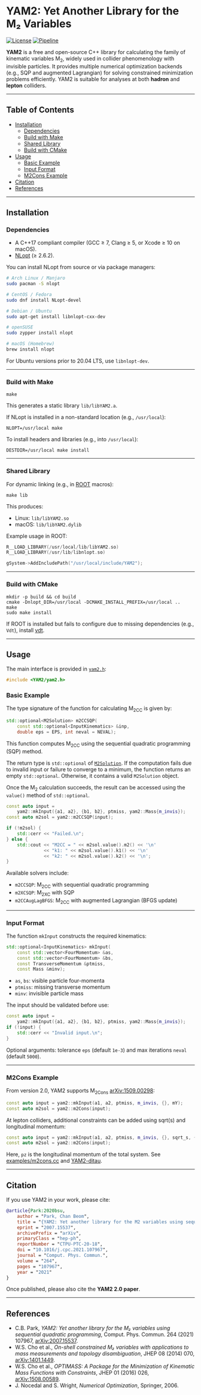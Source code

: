 # YAM2: Yet Another Library for the M₂ Variables

[![License](https://img.shields.io/badge/License-BSD%203--Clause-blue.svg)](https://opensource.org/licenses/BSD-3-Clause)
[![Pipeline](https://gitlab.com/cbpark/yam2/badges/master/pipeline.svg)](https://gitlab.com/cbpark/yam2/-/pipelines/)

**YAM2** is a free and open-source C++ library for calculating the family of kinematic variables M<sub>2</sub>, widely used in collider phenomenology with invisible particles. It provides multiple numerical optimization backends (e.g., SQP and augmented Lagrangian) for solving constrained minimization problems efficiently. YAM2 is suitable for analyses at both **hadron** and **lepton** colliders.

---

## Table of Contents

- [Installation](#installation)
  - [Dependencies](#dependencies)
  - [Build with Make](#build-with-make)
  - [Shared Library](#shared-library)
  - [Build with CMake](#build-with-cmake)
- [Usage](#usage)
  - [Basic Example](#basic-example)
  - [Input Format](#input-format)
  - [M2Cons Example](#m2cons-example)
- [Citation](#citation)
- [References](#references)

---

## Installation

### Dependencies

- A C++17 compliant compiler (GCC ≥ 7, Clang ≥ 5, or Xcode ≥ 10 on macOS).
- [NLopt](https://github.com/stevengj/nlopt) (≥ 2.6.2).

You can install NLopt from source or via package managers:

``` bash
# Arch Linux / Manjaro
sudo pacman -S nlopt

# CentOS / Fedora
sudo dnf install NLopt-devel

# Debian / Ubuntu
sudo apt-get install libnlopt-cxx-dev

# openSUSE
sudo zypper install nlopt

# macOS (Homebrew)
brew install nlopt
```

For Ubuntu versions prior to 20.04 LTS, use `libnlopt-dev`.

---

### Build with Make

```
make
```

This generates a static library `lib/libYAM2.a`.

If NLopt is installed in a non-standard location (e.g., `/usr/local`):

```
NLOPT=/usr/local make
```

To install headers and libraries (e.g., into `/usr/local`):

```
DESTDIR=/usr/local make install
```

---

### Shared Library

For dynamic linking (e.g., in [ROOT](https://root.cern.ch/) macros):

```
make lib
```

This produces:

- Linux: `lib/libYAM2.so`
- macOS: `lib/libYAM2.dylib`

Example usage in ROOT:

``` c++
R__LOAD_LIBRARY(/usr/local/lib/libYAM2.so)
R__LOAD_LIBRARY(/usr/lib/libnlopt.so)

gSystem->AddIncludePath("/usr/local/include/YAM2");
```

---

### Build with CMake

```
mkdir -p build && cd build
cmake -Dnlopt_DIR=/usr/local -DCMAKE_INSTALL_PREFIX=/usr/local ..
make
sudo make install
```

If ROOT is installed but fails to configure due to missing dependencies (e.g., `Vdt`), install [vdt](https://github.com/dpiparo/vdt).

---

## Usage

The main interface is provided in [`yam2.h`](./include/YAM2/yam2.h):

``` c++
#include <YAM2/yam2.h>
```

### Basic Example

The type signature of the function for calculating M<sub>2CC</sub> is given by:

``` c++
std::optional<M2Solution> m2CCSQP(
    const std::optional<InputKinematics> &inp,
    double eps = EPS, int neval = NEVAL);
```

This function computes M<sub>2CC</sub> using the sequential quadratic programming (SQP) method.

The return type is `std::optional` of [`M2Solution`](./include/YAM2/yam2.h). If the computation fails due to invalid input or failure to converge to a minimum, the function returns an empty `std::optional`. Otherwise, it contains a valid `M2Solution` object.

Once the M<sub>2</sub> calculation succeeds, the result can be accessed using the `value()` method of `std::optional`.

``` c++
const auto input =
    yam2::mkInput({a1, a2}, {b1, b2}, ptmiss, yam2::Mass{m_invis});
const auto m2sol = yam2::m2CCSQP(input);

if (!m2sol) {
    std::cerr << "Failed.\n";
} else {
    std::cout << "M2CC = " << m2sol.value().m2() << '\n'
              << "k1: " << m2sol.value().k1() << '\n'
              << "k2: " << m2sol.value().k2() << '\n';
}
```

Available solvers include:
- `m2CCSQP`: M<sub>2CC</sub> with sequential quadratic programming
- `m2XCSQP`: M<sub>2XC</sub> with SQP
- `m2CCAugLagBFGS`: M<sub>2CC</sub> with augmented Lagrangian (BFGS update)

---

### Input Format

The function `mkInput` constructs the required kinematics:

``` c++
std::optional<InputKinematics> mkInput(
    const std::vector<FourMomentum> &as,
    const std::vector<FourMomentum> &bs,
    const TransverseMomentum &ptmiss,
    const Mass &minv);
```

- `as`, `bs`: visible particle four-momenta
- `ptmiss`: missing transverse momentum
- `minv`: invisible particle mass

The input should be validated before use:

``` c++
const auto input =
    yam2::mkInput({a1, a2}, {b1, b2}, ptmiss, yam2::Mass{m_invis});
if (!input) {
    std::cerr << "Invalid input.\n";
}
```

Optional arguments: tolerance `eps` (default `1e-3`) and max iterations `neval` (default `5000`).

---

### M2Cons Example

From version 2.0, YAM2 supports M<sub>2Cons</sub> [arXiv:1509.00298](https://arxiv.org/abs/1509.00298):

``` c++
const auto input = yam2::mkInput(a1, a2, ptmiss, m_invis, {}, mY);
const auto m2sol = yam2::m2Cons(input);
```

At lepton colliders, additional constraints can be added using sqrt(s) and longitudinal momentum:

``` c++
const auto input = yam2::mkInput(a1, a2, ptmiss, m_invis, {}, sqrt_s, {pz});
const auto m2sol = yam2::m2Cons(input);
```

Here, `pz` is the longitudinal momentum of the total system. See [examples/m2cons.cc](./examples/m2cons.cc) and [YAM2-ditau](https://github.com/cbpark/YAM2-ditau).

---

## Citation

If you use YAM2 in your work, please cite:

``` bibtex
@article{Park:2020bsu,
    author = "Park, Chan Beom",
    title = "{YAM2: Yet another library for the M2 variables using sequential quadratic programming}",
    eprint = "2007.15537",
    archivePrefix = "arXiv",
    primaryClass = "hep-ph",
    reportNumber = "CTPU-PTC-20-18",
    doi = "10.1016/j.cpc.2021.107967",
    journal = "Comput. Phys. Commun.",
    volume = "264",
    pages = "107967",
    year = "2021"
}
```

Once published, please also cite the **YAM2 2.0 paper**.

---

## References

- C.B. Park, *YAM2: Yet another library for the M₂ variables using sequential quadratic programming*, Comput. Phys. Commun. 264 (2021) 107967, [arXiv:2007.15537](https://arxiv.org/abs/2007.15537).
- W.S. Cho et al., *On-shell constrained M₂ variables with applications to mass measurements and topology disambiguation*, JHEP 08 (2014) 070, [arXiv:1401.1449](https://arxiv.org/abs/1401.1449).
- W.S. Cho et al., *OPTIMASS: A Package for the Minimization of Kinematic Mass Functions with Constraints*, JHEP 01 (2016) 026, [arXiv:1508.00589](https://arxiv.org/abs/1508.00589).
- J. Nocedal and S. Wright, *Numerical Optimization*, Springer, 2006.
